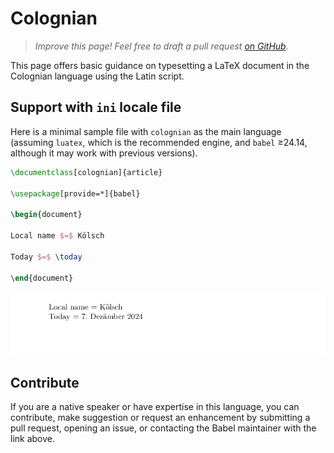 # Colognian

<blockquote>
  <p><em>Improve this page! Feel free to draft a pull request <a href="https://github.com/latex3/babel/tree/docs/docs">on GitHub</a>.</em></p>
</blockquote>

This page offers basic guidance on typesetting a LaTeX document in the
Colognian language using the Latin script.

## Support with `ini` locale file

Here is a minimal sample file with `colognian` as the main language
(assuming `luatex`, which is the recommended engine, and `babel` ≥24.14,
although it may work with previous versions).

```tex
\documentclass[colognian]{article}

\usepackage[provide=*]{babel}

\begin{document}

Local name $=$ Kölsch

Today $=$ \today

\end{document}
```

![](../media/locale-colognian.png)

## Contribute

If you are a native speaker or have expertise in this language, you can
contribute, make suggestion or request an enhancement by submitting a
pull request, opening an issue, or contacting the Babel maintainer with
the link above.